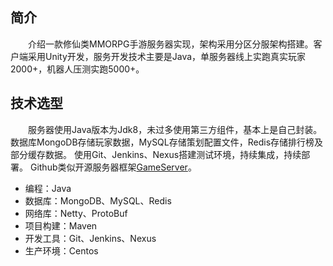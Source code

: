 ## 简介
&emsp;&emsp;介绍一款修仙类MMORPG手游服务器实现，架构采用分区分服架构搭建。客户端采用Unity开发，服务开发技术主要是Java，单服务器线上实跑真实玩家2000+，机器人压测实跑5000+。

## 技术选型
&emsp;&emsp;服务器使用Java版本为Jdk8，未过多使用第三方组件，基本上是自己封装。
数据库MongoDB存储玩家数据，MySQL存储策划配置文件，Redis存储排行榜及部分缓存数据。
使用Git、Jenkins、Nexus搭建测试环境，持续集成，持续部署。
Github类似开源服务器框架[GameServer][game-server]。
* 编程：Java
* 数据库：MongoDB、MySQL、Redis
* 网络库：Netty、ProtoBuf
* 项目构建：Maven
* 开发工具：Git、Jenkins、Nexus
* 生产环境：Centos

[game-server]: https://github.com/jzyong/game-server



